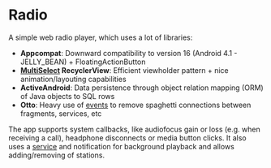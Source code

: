 # Radio
A simple web radio player, which uses a lot of libraries:
+ **Appcompat**: Downward compatibility to version 16 (Android 4.1 - JELLY_BEAN) + FloatingActionButton
+ **[MultiSelect](https://github.com/bignerdranch/recyclerview-multiselect) RecyclerView**: Efficient viewholder pattern + nice animation/layouting capabilities
+ **ActiveAndroid**: Data persistence through object relation mapping (ORM) of Java objects to SQL rows
+ **Otto**: Heavy use of [events](/app/src/main/java/de/winterrettich/ninaradio/event) to remove spaghetti connections between fragments, services, etc

The app supports system callbacks, like audiofocus gain or loss (e.g. when receiving a call), headphone disconnects or media button clicks.
It also uses a [service](/app/src/main/java/de/winterrettich/ninaradio/service/RadioPlayerService.java) and notification for background playback
 and allows adding/removing of stations.
